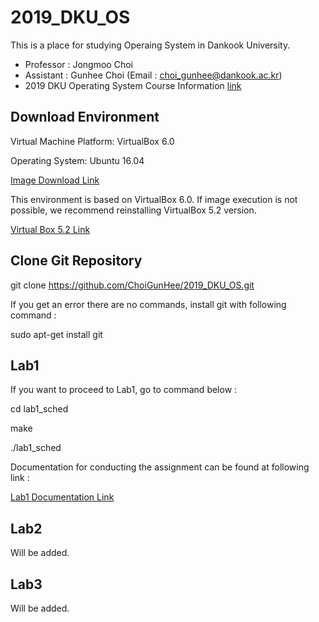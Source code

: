 # 2019_DKU_OS


This is a place for studying Operaing System in Dankook University.
- Professor : Jongmoo Choi
- Assistant : Gunhee Choi (Email : choi_gunhee@dankook.ac.kr)
- 2019 DKU Operating System Course Information [link](http://embedded.dankook.ac.kr/~choijm/course/course.html)


## Download Environment
Virtual Machine Platform: VirtualBox 6.0

Operating System: Ubuntu 16.04

[Image Download Link](https://drive.google.com/drive/folders/1nDOef1QCtXNO49R87IVuYgpwCOdOsPK7?usp=sharing)

This environment is based on VirtualBox 6.0.
If image execution is not possible, we recommend reinstalling VirtualBox 5.2 version.

[Virtual Box 5.2 Link](https://www.virtualbox.org/wiki/Download_Old_Builds_5_2)

## Clone Git Repository
git clone https://github.com/ChoiGunHee/2019_DKU_OS.git

If you get an error there are no commands, install git with following command :

sudo apt-get install git


## Lab1
If you want to proceed to Lab1, go to command below :

cd lab1_sched

make

./lab1_sched

Documentation for conducting the assignment can be found at following link :

[Lab1 Documentation Link](http://embedded.dankook.ac.kr/~choijm/course/201901OSI/Lab1_sched.pdf)

## Lab2
Will be added.


## Lab3
Will be added. 
